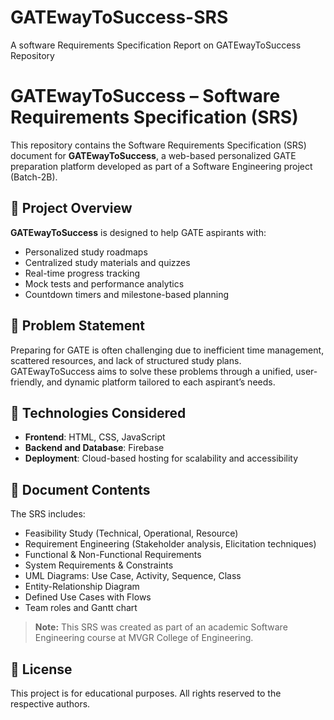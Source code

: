 # GATEwayToSuccess-SRS
A software Requirements Specification Report on GATEwayToSuccess Repository

# GATEwayToSuccess – Software Requirements Specification (SRS)

This repository contains the Software Requirements Specification (SRS) document for **GATEwayToSuccess**, a web-based personalized GATE preparation platform developed as part of a Software Engineering project (Batch-2B).

## 📌 Project Overview

**GATEwayToSuccess** is designed to help GATE aspirants with:
- Personalized study roadmaps
- Centralized study materials and quizzes
- Real-time progress tracking
- Mock tests and performance analytics
- Countdown timers and milestone-based planning

## 🎯 Problem Statement

Preparing for GATE is often challenging due to inefficient time management, scattered resources, and lack of structured study plans. GATEwayToSuccess aims to solve these problems through a unified, user-friendly, and dynamic platform tailored to each aspirant’s needs.

## 🧩 Technologies Considered
- **Frontend**: HTML, CSS, JavaScript
- **Backend and Database**: Firebase
- **Deployment**: Cloud-based hosting for scalability and accessibility

## 📄 Document Contents

The SRS includes:
- Feasibility Study (Technical, Operational, Resource)
- Requirement Engineering (Stakeholder analysis, Elicitation techniques)
- Functional & Non-Functional Requirements
- System Requirements & Constraints
- UML Diagrams: Use Case, Activity, Sequence, Class
- Entity-Relationship Diagram
- Defined Use Cases with Flows
- Team roles and Gantt chart

> **Note:** This SRS was created as part of an academic Software Engineering course at MVGR College of Engineering.

## 📌 License
This project is for educational purposes. All rights reserved to the respective authors.


